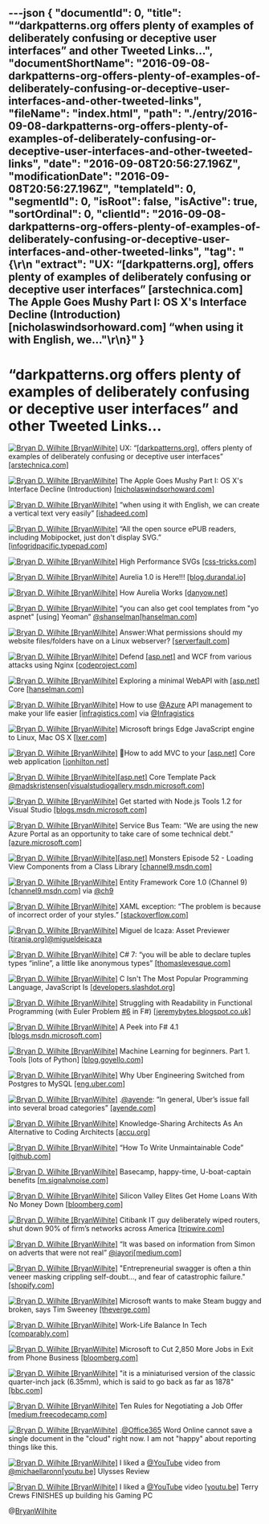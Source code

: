 ---json
{
  "documentId": 0,
  "title": "“darkpatterns.org offers plenty of examples of  deliberately confusing or deceptive user interfaces” and other Tweeted Links…",
  "documentShortName": "2016-09-08-darkpatterns-org-offers-plenty-of-examples-of-deliberately-confusing-or-deceptive-user-interfaces-and-other-tweeted-links",
  "fileName": "index.html",
  "path": "./entry/2016-09-08-darkpatterns-org-offers-plenty-of-examples-of-deliberately-confusing-or-deceptive-user-interfaces-and-other-tweeted-links",
  "date": "2016-09-08T20:56:27.196Z",
  "modificationDate": "2016-09-08T20:56:27.196Z",
  "templateId": 0,
  "segmentId": 0,
  "isRoot": false,
  "isActive": true,
  "sortOrdinal": 0,
  "clientId": "2016-09-08-darkpatterns-org-offers-plenty-of-examples-of-deliberately-confusing-or-deceptive-user-interfaces-and-other-tweeted-links",
  "tag": "{\r\n  \"extract\": \"UX: “[darkpatterns.org], offers plenty of examples of  deliberately confusing or deceptive user interfaces” [arstechnica.com] The Apple Goes Mushy Part I: OS X's Interface Decline (Introduction) [nicholaswindsorhoward.com] “when using it with English, we...\"\r\n}"
}
---

# “darkpatterns.org offers plenty of examples of  deliberately confusing or deceptive user interfaces” and other Tweeted Links…

[<img alt="Bryan D. Wilhite [BryanWilhite]" src="https://songhay.blob.core.windows.net/shared-social-twitter/BryanWilhite.jpeg">](http://t.co/UNdqV0Z1zz "Bryan D. Wilhite [BryanWilhite]") UX: “[[darkpatterns.org]](http://darkpatterns.org), offers plenty of examples of deliberately confusing or deceptive user interfaces” [[arstechnica.com]](http://arstechnica.com/security/2016/07/dark-patterns-are-designed-to-trick-you-and-theyre-all-over-the-web/)

[<img alt="Bryan D. Wilhite [BryanWilhite]" src="https://songhay.blob.core.windows.net/shared-social-twitter/BryanWilhite.jpeg">](http://t.co/UNdqV0Z1zz "Bryan D. Wilhite [BryanWilhite]") The Apple Goes Mushy Part I: OS X's Interface Decline (Introduction) [[nicholaswindsorhoward.com]](http://www.nicholaswindsorhoward.com/blog-directory/2016/7/20/the-apple-goes-mushy-part-i)

[<img alt="Bryan D. Wilhite [BryanWilhite]" src="https://songhay.blob.core.windows.net/shared-social-twitter/BryanWilhite.jpeg">](http://t.co/UNdqV0Z1zz "Bryan D. Wilhite [BryanWilhite]") “when using it with English, we can create a vertical text very easily” [[ishadeed.com]](https://ishadeed.com/article/css-writing-mode/)

[<img alt="Bryan D. Wilhite [BryanWilhite]" src="https://songhay.blob.core.windows.net/shared-social-twitter/BryanWilhite.jpeg">](http://t.co/UNdqV0Z1zz "Bryan D. Wilhite [BryanWilhite]") “All the open source ePUB readers, including Mobipocket, just don't display SVG.” [[infogridpacific.typepad.com]](http://infogridpacific.typepad.com/using_epub/2008/12/epub-svg.html)

[<img alt="Bryan D. Wilhite [BryanWilhite]" src="https://songhay.blob.core.windows.net/shared-social-twitter/BryanWilhite.jpeg">](http://t.co/UNdqV0Z1zz "Bryan D. Wilhite [BryanWilhite]") High Performance SVGs [[css-tricks.com]](https://css-tricks.com/high-performance-svgs/)

[<img alt="Bryan D. Wilhite [BryanWilhite]" src="https://songhay.blob.core.windows.net/shared-social-twitter/BryanWilhite.jpeg">](http://t.co/UNdqV0Z1zz "Bryan D. Wilhite [BryanWilhite]") Aurelia 1.0 is Here!!! [[blog.durandal.io]](http://blog.durandal.io/2016/07/27/aurelia-1-0-is-here/)

[<img alt="Bryan D. Wilhite [BryanWilhite]" src="https://songhay.blob.core.windows.net/shared-social-twitter/BryanWilhite.jpeg">](http://t.co/UNdqV0Z1zz "Bryan D. Wilhite [BryanWilhite]") How Aurelia Works [[danyow.net]](https://www.danyow.net/how-aurelia-works/)

[<img alt="Bryan D. Wilhite [BryanWilhite]" src="https://songhay.blob.core.windows.net/shared-social-twitter/BryanWilhite.jpeg">](http://t.co/UNdqV0Z1zz "Bryan D. Wilhite [BryanWilhite]") “you can also get cool templates from "yo aspnet" [using] Yeoman” [@shanselman](http://twitter.com/shanselman)[[hanselman.com]](http://www.hanselman.com/blog/ExploringAMinimalWebAPIWithASPNETCore.aspx)

[<img alt="Bryan D. Wilhite [BryanWilhite]" src="https://songhay.blob.core.windows.net/shared-social-twitter/BryanWilhite.jpeg">](http://t.co/UNdqV0Z1zz "Bryan D. Wilhite [BryanWilhite]") Answer:What permissions should my website files/folders have on a Linux webserver? [[serverfault.com]](http://serverfault.com/a/357109/20247?stw=2)

[<img alt="Bryan D. Wilhite [BryanWilhite]" src="https://songhay.blob.core.windows.net/shared-social-twitter/BryanWilhite.jpeg">](http://t.co/UNdqV0Z1zz "Bryan D. Wilhite [BryanWilhite]") Defend [[asp.net]](http://ASP.NET) and WCF from various attacks using Nginx [[codeproject.com]](http://www.codeproject.com/Articles/1115111/Defend-ASP-NET-and-WCF-from-various-attacks-using)

[<img alt="Bryan D. Wilhite [BryanWilhite]" src="https://songhay.blob.core.windows.net/shared-social-twitter/BryanWilhite.jpeg">](http://t.co/UNdqV0Z1zz "Bryan D. Wilhite [BryanWilhite]") Exploring a minimal WebAPI with [[asp.net]](http://ASP.NET) Core [[hanselman.com]](http://www.hanselman.com/blog/ExploringAMinimalWebAPIWithASPNETCore.aspx)

[<img alt="Bryan D. Wilhite [BryanWilhite]" src="https://songhay.blob.core.windows.net/shared-social-twitter/BryanWilhite.jpeg">](http://t.co/UNdqV0Z1zz "Bryan D. Wilhite [BryanWilhite]") How to use [@Azure](http://twitter.com/Azure) API management to make your life easier [[infragistics.com]](http://www.infragistics.com/community/blogs/devtoolsguy/archive/2015/11/16/azure-management-api.aspx#.V5pypNgnYYs.twitter) via [@Infragistics](http://twitter.com/Infragistics)

[<img alt="Bryan D. Wilhite [BryanWilhite]" src="https://songhay.blob.core.windows.net/shared-social-twitter/BryanWilhite.jpeg">](http://t.co/UNdqV0Z1zz "Bryan D. Wilhite [BryanWilhite]") Microsoft brings Edge JavaScript engine to Linux, Mac OS X [[lxer.com]](http://lxer.com/module/newswire/ext_link.php?rid=232204)

[<img alt="Bryan D. Wilhite [BryanWilhite]" src="https://songhay.blob.core.windows.net/shared-social-twitter/BryanWilhite.jpeg">](http://t.co/UNdqV0Z1zz "Bryan D. Wilhite [BryanWilhite]") How to add MVC to your [[asp.net]](http://ASP.NET) Core web application [[jonhilton.net]](https://jonhilton.net/2016/07/27/how-to-add-mvc-to-your-asp-net-core-web-application/)

[<img alt="Bryan D. Wilhite [BryanWilhite]" src="https://songhay.blob.core.windows.net/shared-social-twitter/BryanWilhite.jpeg">](http://t.co/UNdqV0Z1zz "Bryan D. Wilhite [BryanWilhite]")[[asp.net]](http://ASP.NET) Core Template Pack [@madskristensen](http://twitter.com/madskristensen)[[visualstudiogallery.msdn.microsoft.com]](https://visualstudiogallery.msdn.microsoft.com/31a3eab5-e62b-4030-9226-b5e4c9e1ffb5)

[<img alt="Bryan D. Wilhite [BryanWilhite]" src="https://songhay.blob.core.windows.net/shared-social-twitter/BryanWilhite.jpeg">](http://t.co/UNdqV0Z1zz "Bryan D. Wilhite [BryanWilhite]") Get started with Node.js Tools 1.2 for Visual Studio [[blogs.msdn.microsoft.com]](https://blogs.msdn.microsoft.com/visualstudio/2016/07/28/node-js-tools-1-2-visual-studio-2015/)

[<img alt="Bryan D. Wilhite [BryanWilhite]" src="https://songhay.blob.core.windows.net/shared-social-twitter/BryanWilhite.jpeg">](http://t.co/UNdqV0Z1zz "Bryan D. Wilhite [BryanWilhite]") Service Bus Team: “We are using the new Azure Portal as an opportunity to take care of some technical debt.” [[azure.microsoft.com]](https://azure.microsoft.com/en-us/blog/service-bus-and-the-new-azure-portal/)

[<img alt="Bryan D. Wilhite [BryanWilhite]" src="https://songhay.blob.core.windows.net/shared-social-twitter/BryanWilhite.jpeg">](http://t.co/UNdqV0Z1zz "Bryan D. Wilhite [BryanWilhite]")[[asp.net]](http://ASP.NET) Monsters Episode 52 - Loading View Components from a Class Library [[channel9.msdn.com]](https://channel9.msdn.com/Series/aspnetmonsters/ASPNET-Monsters-Episode-52-Loading-View-Components-from-a-Class-Library)

[<img alt="Bryan D. Wilhite [BryanWilhite]" src="https://songhay.blob.core.windows.net/shared-social-twitter/BryanWilhite.jpeg">](http://t.co/UNdqV0Z1zz "Bryan D. Wilhite [BryanWilhite]") Entity Framework Core 1.0 (Channel 9) [[channel9.msdn.com]](https://channel9.msdn.com/Events/UKDX/The-Microsoft-Web-Platform-Day/Entity-Framework-Core-10) via [@ch9](http://twitter.com/ch9)

[<img alt="Bryan D. Wilhite [BryanWilhite]" src="https://songhay.blob.core.windows.net/shared-social-twitter/BryanWilhite.jpeg">](http://t.co/UNdqV0Z1zz "Bryan D. Wilhite [BryanWilhite]") XAML exception: “The problem is because of incorrect order of your styles.” [[stackoverflow.com]](http://stackoverflow.com/a/16837900/22944?stw=2)

[<img alt="Bryan D. Wilhite [BryanWilhite]" src="https://songhay.blob.core.windows.net/shared-social-twitter/BryanWilhite.jpeg">](http://t.co/UNdqV0Z1zz "Bryan D. Wilhite [BryanWilhite]") Miguel de Icaza: Asset Previewer [[tirania.org]](http://tirania.org/blog/archive/2016/Jul-28.html)[@migueldeicaza](http://twitter.com/migueldeicaza)

[<img alt="Bryan D. Wilhite [BryanWilhite]" src="https://songhay.blob.core.windows.net/shared-social-twitter/BryanWilhite.jpeg">](http://t.co/UNdqV0Z1zz "Bryan D. Wilhite [BryanWilhite]") C# 7: “you will be able to declare tuples types “inline”, a little like anonymous types” [[thomaslevesque.com]](http://www.thomaslevesque.com/2016/07/25/tuples-in-c-7/)

[<img alt="Bryan D. Wilhite [BryanWilhite]" src="https://songhay.blob.core.windows.net/shared-social-twitter/BryanWilhite.jpeg">](http://t.co/UNdqV0Z1zz "Bryan D. Wilhite [BryanWilhite]") C Isn't The Most Popular Programming Language, JavaScript Is [[developers.slashdot.org]](https://developers.slashdot.org/story/16/07/31/1530259/c-isnt-the-most-popular-programming-language-javascript-is?utm_source=feedly1.0mainlinkanon&utm_medium=feed)

[<img alt="Bryan D. Wilhite [BryanWilhite]" src="https://songhay.blob.core.windows.net/shared-social-twitter/BryanWilhite.jpeg">](http://t.co/UNdqV0Z1zz "Bryan D. Wilhite [BryanWilhite]") Struggling with Readability in Functional Programming (with Euler Problem [#6](http://twitter.com/search?q=%236) in F#) [[jeremybytes.blogspot.co.uk]](https://jeremybytes.blogspot.co.uk/2016/07/struggling-with-readability-in.html)

[<img alt="Bryan D. Wilhite [BryanWilhite]" src="https://songhay.blob.core.windows.net/shared-social-twitter/BryanWilhite.jpeg">](http://t.co/UNdqV0Z1zz "Bryan D. Wilhite [BryanWilhite]") A Peek into F# 4.1 [[blogs.msdn.microsoft.com]](https://blogs.msdn.microsoft.com/dotnet/2016/07/25/a-peek-into-f-4-1/)

[<img alt="Bryan D. Wilhite [BryanWilhite]" src="https://songhay.blob.core.windows.net/shared-social-twitter/BryanWilhite.jpeg">](http://t.co/UNdqV0Z1zz "Bryan D. Wilhite [BryanWilhite]") Machine Learning for beginners. Part 1. Tools [lots of Python] [[blog.goyello.com]](http://blog.goyello.com/2016/07/26/machine-learning-for-beginners-part-1-tools/)

[<img alt="Bryan D. Wilhite [BryanWilhite]" src="https://songhay.blob.core.windows.net/shared-social-twitter/BryanWilhite.jpeg">](http://t.co/UNdqV0Z1zz "Bryan D. Wilhite [BryanWilhite]") Why Uber Engineering Switched from Postgres to MySQL [[eng.uber.com]](https://eng.uber.com/mysql-migration/)

[<img alt="Bryan D. Wilhite [BryanWilhite]" src="https://songhay.blob.core.windows.net/shared-social-twitter/BryanWilhite.jpeg">](http://t.co/UNdqV0Z1zz "Bryan D. Wilhite [BryanWilhite]") .[@ayende](http://twitter.com/ayende): “In general, Uber’s issue fall into several broad categories” [[ayende.com]](https://ayende.com/blog/175137/re-why-uber-engineering-switched-from-postgres-to-mysql?Key=eadf3cbb-4f6b-4df7-9912-5f382e7ea101)

[<img alt="Bryan D. Wilhite [BryanWilhite]" src="https://songhay.blob.core.windows.net/shared-social-twitter/BryanWilhite.jpeg">](http://t.co/UNdqV0Z1zz "Bryan D. Wilhite [BryanWilhite]") Knowledge-Sharing Architects As An Alternative to Coding Architects [[accu.org]](https://accu.org/index.php/journals/2222)

[<img alt="Bryan D. Wilhite [BryanWilhite]" src="https://songhay.blob.core.windows.net/shared-social-twitter/BryanWilhite.jpeg">](http://t.co/UNdqV0Z1zz "Bryan D. Wilhite [BryanWilhite]") “How To Write Unmaintainable Code” [[github.com]](https://github.com/Droogans/unmaintainable-code)

[<img alt="Bryan D. Wilhite [BryanWilhite]" src="https://songhay.blob.core.windows.net/shared-social-twitter/BryanWilhite.jpeg">](http://t.co/UNdqV0Z1zz "Bryan D. Wilhite [BryanWilhite]") Basecamp, happy-time, U-boat-captain benefits [[m.signalvnoise.com]](https://m.signalvnoise.com/employee-benefits-at-basecamp-d2d46fd06c58)

[<img alt="Bryan D. Wilhite [BryanWilhite]" src="https://songhay.blob.core.windows.net/shared-social-twitter/BryanWilhite.jpeg">](http://t.co/UNdqV0Z1zz "Bryan D. Wilhite [BryanWilhite]") Silicon Valley Elites Get Home Loans With No Money Down [[bloomberg.com]](http://www.bloomberg.com/news/articles/2016-07-27/zero-down-on-a-2-million-house-is-no-problem-in-silicon-valley)

[<img alt="Bryan D. Wilhite [BryanWilhite]" src="https://songhay.blob.core.windows.net/shared-social-twitter/BryanWilhite.jpeg">](http://t.co/UNdqV0Z1zz "Bryan D. Wilhite [BryanWilhite]") Citibank IT guy deliberately wiped routers, shut down 90% of firm’s networks across America [[tripwire.com]](http://www.tripwire.com/state-of-security/featured/citibank-it-guy-deliberately-wiped-routers-shut-down-90-of-firms-networks-across-america/)

[<img alt="Bryan D. Wilhite [BryanWilhite]" src="https://songhay.blob.core.windows.net/shared-social-twitter/BryanWilhite.jpeg">](http://t.co/UNdqV0Z1zz "Bryan D. Wilhite [BryanWilhite]") “It was based on information from Simon on adverts that were not real” [@iayori](http://twitter.com/iayori)[[medium.com]](https://medium.com/@Kev_Reframed/losing-our-business-we-didnt-see-it-coming-ab08bf839882)

[<img alt="Bryan D. Wilhite [BryanWilhite]" src="https://songhay.blob.core.windows.net/shared-social-twitter/BryanWilhite.jpeg">](http://t.co/UNdqV0Z1zz "Bryan D. Wilhite [BryanWilhite]") "Entrepreneurial swagger is often a thin veneer masking crippling self-doubt..., and fear of catastrophic failure." [[shopify.com]](https://www.shopify.com/enterprise/the-dark-side-of-entrepreneurship-that-nobody-wants-to-talk-about)

[<img alt="Bryan D. Wilhite [BryanWilhite]" src="https://songhay.blob.core.windows.net/shared-social-twitter/BryanWilhite.jpeg">](http://t.co/UNdqV0Z1zz "Bryan D. Wilhite [BryanWilhite]") Microsoft wants to make Steam buggy and broken, says Tim Sweeney [[theverge.com]](http://www.theverge.com/2016/7/27/12294708/tim-sweeney-microsoft-windows-10-uwp-steam)

[<img alt="Bryan D. Wilhite [BryanWilhite]" src="https://songhay.blob.core.windows.net/shared-social-twitter/BryanWilhite.jpeg">](http://t.co/UNdqV0Z1zz "Bryan D. Wilhite [BryanWilhite]") Work-Life Balance In Tech [[comparably.com]](https://www.comparably.com/blog/work-life-balance-in-tech/)

[<img alt="Bryan D. Wilhite [BryanWilhite]" src="https://songhay.blob.core.windows.net/shared-social-twitter/BryanWilhite.jpeg">](http://t.co/UNdqV0Z1zz "Bryan D. Wilhite [BryanWilhite]") Microsoft to Cut 2,850 More Jobs in Exit from Phone Business [[bloomberg.com]](http://www.bloomberg.com/news/articles/2016-07-28/microsoft-to-cut-2-850-more-jobs-in-exit-from-phone-business)

[<img alt="Bryan D. Wilhite [BryanWilhite]" src="https://songhay.blob.core.windows.net/shared-social-twitter/BryanWilhite.jpeg">](http://t.co/UNdqV0Z1zz "Bryan D. Wilhite [BryanWilhite]") "it is a miniaturised version of the classic quarter-inch jack (6.35mm), which is said to go back as far as 1878" [[bbc.com]](http://www.bbc.com/news/magazine-35253398)

[<img alt="Bryan D. Wilhite [BryanWilhite]" src="https://songhay.blob.core.windows.net/shared-social-twitter/BryanWilhite.jpeg">](http://t.co/UNdqV0Z1zz "Bryan D. Wilhite [BryanWilhite]") Ten Rules for Negotiating a Job Offer [[medium.freecodecamp.com]](https://medium.freecodecamp.com/ten-rules-for-negotiating-a-job-offer-ee17cccbdab6)

[<img alt="Bryan D. Wilhite [BryanWilhite]" src="https://songhay.blob.core.windows.net/shared-social-twitter/BryanWilhite.jpeg">](http://t.co/UNdqV0Z1zz "Bryan D. Wilhite [BryanWilhite]") .[@Office365](http://twitter.com/Office365) Word Online cannot save a single document in the "cloud" right now. I am not "happy" about reporting things like this.

[<img alt="Bryan D. Wilhite [BryanWilhite]" src="https://songhay.blob.core.windows.net/shared-social-twitter/BryanWilhite.jpeg">](http://t.co/UNdqV0Z1zz "Bryan D. Wilhite [BryanWilhite]") I liked a [@YouTube](http://twitter.com/YouTube) video from [@michaellaronn](http://twitter.com/michaellaronn)[[youtu.be]](http://youtu.be/uwC3bnCL9B8?a) Ulysses Review

[<img alt="Bryan D. Wilhite [BryanWilhite]" src="https://songhay.blob.core.windows.net/shared-social-twitter/BryanWilhite.jpeg">](http://t.co/UNdqV0Z1zz "Bryan D. Wilhite [BryanWilhite]") I liked a [@YouTube](http://twitter.com/YouTube) video [[youtu.be]](http://youtu.be/0YtX3zW_eKk?a) Terry Crews FINISHES up building his Gaming PC

@[BryanWilhite](https://twitter.com/BryanWilhite)
